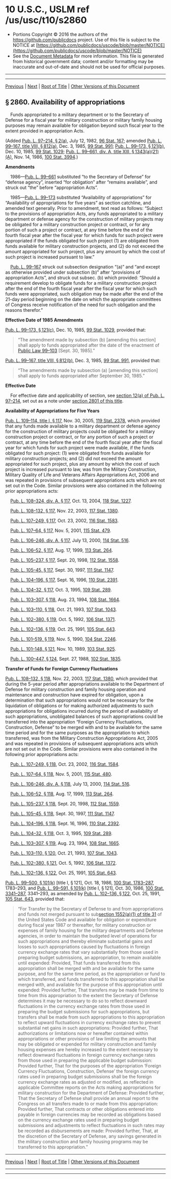 ---
---

# 10 U.S.C., USLM ref /us/usc/t10/s2860

* Portions Copyright © 2016 the authors of the https://github.com/publicdocs project.
  Use of this file is subject to the NOTICE at [https://github.com/publicdocs/uscode/blob/master/NOTICE](https://github.com/publicdocs/uscode/blob/master/NOTICE)
* See the [Document Metadata](././../../../../../../..//README.md) for more information.
  This file is generated from historical government data; content and/or formatting may be inaccurate and out-of-date and should not be used for official purposes.

----------
----------

[Previous](./../../../../../../..//us/usc/t10/stA/ptIV/ch169/schIII/m__us_usc_t10_s2859.md) | [Next](./../../../../../../..//us/usc/t10/stA/ptIV/ch169/schIII/m__us_usc_t10_s2861.md) | [Root of Title](./../../../../../../../) | [Other Versions of this Document](https://publicdocs.github.io/go/links?ns=uslm&ref=%2Fus%2Fusc%2Ft10%2Fs2860)

## § 2860. Availability of appropriations

    Funds appropriated to a military department or to the Secretary of Defense for a fiscal year for military construction or military family housing purposes may remain available for obligation beyond such fiscal year to the extent provided in appropriation Acts.

(Added [Pub. L. 97–214, § 2(a)][/us/pl/97/214/s2/a], July 12, 1982, [96 Stat. 167][/us/stat/96/167]; amended [Pub. L. 99–167, title VIII, § 812(a)][/us/pl/99/167/s812/a], Dec. 3, 1985, [99 Stat. 991][/us/stat/99/991]; [Pub. L. 99–173, § 121(b)][/us/pl/99/173/s121/b], Dec. 10, 1985, [99 Stat. 1029][/us/stat/99/1029]; [Pub. L. 99–661, div. A, title XIII, § 1343(a)(21)(A)][/us/pl/99/661/s1343/a/21/A], Nov. 14, 1986, [100 Stat. 3994][/us/stat/100/3994].)

 __Amendments__ 

    1986—[Pub. L. 99–661][/us/pl/99/661] substituted “to the Secretary of Defense” for “defense agency”, inserted “for obligation” after “remains available”, and struck out “the” before “appropriation Acts”.

    1985—[Pub. L. 99–173][/us/pl/99/173] substituted “Availability of appropriations” for “Availability of appropriations for five years” as section catchline, and amended text generally. Prior to amendment, text read as follows: “Subject to the provisions of appropriation Acts, any funds appropriated to a military department or defense agency for the construction of military projects may be obligated for a military construction project or contract, or for any portion of such a project or contract, at any time before the end of the fourth fiscal year after the fiscal year for which funds for such project were appropriated if the funds obligated for such project (1) are obligated from funds available for military construction projects, and (2) do not exceed the amount appropriated for such project, plus any amount by which the cost of such project is increased pursuant to law.”

    [Pub. L. 99–167][/us/pl/99/167] struck out subsection designation “(a)” and “and except as otherwise provided under subsection (b)” after “provisions of appropriation Acts”, and struck out subsec. (b) which provided: “Should a requirement develop to obligate funds for a military construction project after the end of the fourth fiscal year after the fiscal year for which such funds were appropriated, such obligation may be made after the end of the 21-day period beginning on the date on which the appropriate committees of Congress receive notification of the need for such obligation and the reasons therefor.”

 __Effective Date of 1985 Amendments__ 

[Pub. L. 99–173, § 121(c)][/us/pl/99/173/s121/c], Dec. 10, 1985, [99 Stat. 1029][/us/stat/99/1029], provided that: 

> “The amendment made by subsection (b) \[amending this section\] shall apply to funds appropriated after the date of the enactment of [Public Law 99–103][/us/pl/99/103] \[Sept. 30, 1985\].”

[Pub. L. 99–167, title VIII, § 812(b)][/us/pl/99/167/s812/b], Dec. 3, 1985, [99 Stat. 991][/us/stat/99/991], provided that: 

> “The amendments made by subsection (a) \[amending this section\] shall apply to funds appropriated after September 30, 1985.”

 __Effective Date__ 

    For effective date and applicability of section, see [section 12(a) of Pub. L. 97–214][/us/pl/97/214/s12/a], set out as a note under [section 2801 of this title][/us/usc/t10/s2801].

 __Availability of Appropriations for Five Years__ 

[Pub. L. 109–114, title I, § 117][/us/pl/109/114/s117], Nov. 30, 2005, [119 Stat. 2378][/us/stat/119/2378], which provided that any funds made available to a military department or defense agency for the construction of military projects could be obligated for a military construction project or contract, or for any portion of such a project or contract, at any time before the end of the fourth fiscal year after the fiscal year for which funds for such project were made available, if the funds obligated for such project: (1) were obligated from funds available for military construction projects; and (2) did not exceed the amount appropriated for such project, plus any amount by which the cost of such project is increased pursuant to law, was from the Military Construction, Military Quality of Life and Veterans Affairs Appropriations Act, 2006 and was repeated in provisions of subsequent appropriations acts which are not set out in the Code. Similar provisions were also contained in the following prior appropriations acts:

    [Pub. L. 108–324, div. A, § 117][/us/pl/108/324/s117], Oct. 13, 2004, [118 Stat. 1227][/us/stat/118/1227].

    [Pub. L. 108–132, § 117][/us/pl/108/132/s117], Nov. 22, 2003, [117 Stat. 1380][/us/stat/117/1380].

    [Pub. L. 107–249, § 117][/us/pl/107/249/s117], Oct. 23, 2002, [116 Stat. 1583][/us/stat/116/1583].

    [Pub. L. 107–64, § 117][/us/pl/107/64/s117], Nov. 5, 2001, [115 Stat. 479][/us/stat/115/479].

    [Pub. L. 106–246, div. A, § 117][/us/pl/106/246/s117], July 13, 2000, [114 Stat. 516][/us/stat/114/516].

    [Pub. L. 106–52, § 117][/us/pl/106/52/s117], Aug. 17, 1999, [113 Stat. 264][/us/stat/113/264].

    [Pub. L. 105–237, § 117][/us/pl/105/237/s117], Sept. 20, 1998, [112 Stat. 1558][/us/stat/112/1558].

    [Pub. L. 105–45, § 117][/us/pl/105/45/s117], Sept. 30, 1997, [111 Stat. 1147][/us/stat/111/1147].

    [Pub. L. 104–196, § 117][/us/pl/104/196/s117], Sept. 16, 1996, [110 Stat. 2391][/us/stat/110/2391].

    [Pub. L. 104–32, § 117][/us/pl/104/32/s117], Oct. 3, 1995, [109 Stat. 289][/us/stat/109/289].

    [Pub. L. 103–307, § 118][/us/pl/103/307/s118], Aug. 23, 1994, [108 Stat. 1664][/us/stat/108/1664].

    [Pub. L. 103–110, § 118][/us/pl/103/110/s118], Oct. 21, 1993, [107 Stat. 1043][/us/stat/107/1043].

    [Pub. L. 102–380, § 119][/us/pl/102/380/s119], Oct. 5, 1992, [106 Stat. 1371][/us/stat/106/1371].

    [Pub. L. 102–136, § 119][/us/pl/102/136/s119], Oct. 25, 1991, [105 Stat. 643][/us/stat/105/643].

    [Pub. L. 101–519, § 119][/us/pl/101/519/s119], Nov. 5, 1990, [104 Stat. 2246][/us/stat/104/2246].

    [Pub. L. 101–148, § 121][/us/pl/101/148/s121], Nov. 10, 1989, [103 Stat. 925][/us/stat/103/925].

    [Pub. L. 100–447, § 124][/us/pl/100/447/s124], Sept. 27, 1988, [102 Stat. 1835][/us/stat/102/1835].

 __Transfer of Funds for Foreign Currency Fluctuations__ 

[Pub. L. 108–132, § 118][/us/pl/108/132/s118], Nov. 22, 2003, [117 Stat. 1380][/us/stat/117/1380], which provided that during the 5-year period after appropriations available to the Department of Defense for military construction and family housing operation and maintenance and construction have expired for obligation, upon a determination that such appropriations would not be necessary for the liquidation of obligations or for making authorized adjustments to such appropriations for obligations incurred during the period of availability of such appropriations, unobligated balances of such appropriations could be transferred into the appropriation “Foreign Currency Fluctuations, Construction, Defense” to be merged with and to be available for the same time period and for the same purposes as the appropriation to which transferred, was from the Military Construction Appropriations Act, 2005 and was repeated in provisions of subsequent appropriations acts which are not set out in the Code. Similar provisions were also contained in the following prior appropriations acts:

    [Pub. L. 107–249, § 118][/us/pl/107/249/s118], Oct. 23, 2002, [116 Stat. 1584][/us/stat/116/1584].

    [Pub. L. 107–64, § 118][/us/pl/107/64/s118], Nov. 5, 2001, [115 Stat. 480][/us/stat/115/480].

    [Pub. L. 106–246, div. A, § 118][/us/pl/106/246/s118], July 13, 2000, [114 Stat. 516][/us/stat/114/516].

    [Pub. L. 106–52, § 118][/us/pl/106/52/s118], Aug. 17, 1999, [113 Stat. 264][/us/stat/113/264].

    [Pub. L. 105–237, § 118][/us/pl/105/237/s118], Sept. 20, 1998, [112 Stat. 1559][/us/stat/112/1559].

    [Pub. L. 105–45, § 118][/us/pl/105/45/s118], Sept. 30, 1997, [111 Stat. 1147][/us/stat/111/1147].

    [Pub. L. 104–196, § 118][/us/pl/104/196/s118], Sept. 16, 1996, [110 Stat. 2392][/us/stat/110/2392].

    [Pub. L. 104–32, § 118][/us/pl/104/32/s118], Oct. 3, 1995, [109 Stat. 289][/us/stat/109/289].

    [Pub. L. 103–307, § 119][/us/pl/103/307/s119], Aug. 23, 1994, [108 Stat. 1665][/us/stat/108/1665].

    [Pub. L. 103–110, § 120][/us/pl/103/110/s120], Oct. 21, 1993, [107 Stat. 1043][/us/stat/107/1043].

    [Pub. L. 102–380, § 121][/us/pl/102/380/s121], Oct. 5, 1992, [106 Stat. 1372][/us/stat/106/1372].

    [Pub. L. 102–136, § 122][/us/pl/102/136/s122], Oct. 25, 1991, [105 Stat. 643][/us/stat/105/643].

[Pub. L. 99–500, § 101(k)][/us/pl/99/500/s101/k] \[title I, § 121\], Oct. 18, 1986, [100 Stat. 1783–287][/us/stat/100/1783-287], 1783–293, and [Pub. L. 99–591, § 101(k)][/us/pl/99/591/s101/k] \[title I, § 121\], Oct. 30, 1986, [100 Stat. 3341–287][/us/stat/100/3341-287], 3341–293, as amended by [Pub. L. 102–136, § 122][/us/pl/102/136/s122], Oct. 25, 1991, [105 Stat. 643][/us/stat/105/643], provided that: 

> “For Transfer by the Secretary of Defense to and from appropriations and funds not merged pursuant to sub[section 1552(a)(1) of title 31][/us/usc/t31/s1552/a/1] of the United States Code and available for obligation or expenditure during fiscal year 1987 or thereafter, for military construction or expenses of family housing for the military departments and Defense agencies, in order to maintain the budgeted level of operations for such appropriations and thereby eliminate substantial gains and losses to such appropriations caused by fluctuations in foreign currency exchange rates that vary substantially from those used in preparing budget submissions, an appropriation, to remain available until expended: Provided, That funds transferred from this appropriation shall be merged with and be available for the same purpose, and for the same time period, as the appropriation or fund to which transferred, and funds transferred to this appropriation shall be merged with, and available for the purpose of this appropriation until expended: Provided further, That transfers may be made from time to time from this appropriation to the extent the Secretary of Defense determines it may be necessary to do so to reflect downward fluctuations in the currency exchange rates from those used in preparing the budget submissions for such appropriations, but transfers shall be made from such appropriations to this appropriation to reflect upward fluctuations in currency exchange rates to prevent substantial net gains in such appropriations: Provided further, That authorizations or limitations now or hereafter contained within appropriations or other provisions of law limiting the amounts that may be obligated or expended for military construction and family housing expenses are hereby increased to the extent necessary to reflect downward fluctuations in foreign currency exchange rates from those used in preparing the applicable budget submission: Provided further, That for the purposes of the appropriation ‘Foreign Currency Fluctuations, Construction, Defense’ the foreign currency rates used in preparing budget submissions shall be the foreign currency exchange rates as adjusted or modified, as reflected in applicable Committee reports on the Acts making appropriations for military construction for the Department of Defense: Provided further, That the Secretary of Defense shall provide an annual report to the Congress on all transfers made to or made from this appropriation: Provided further, That contracts or other obligations entered into payable in foreign currencies may be recorded as obligations based on the currency exchange rates used in preparing budget submissions and adjustments to reflect fluctuations in such rates may be recorded as disbursements are made: Provided further, That, at the discretion of the Secretary of Defense, any savings generated in the military construction and family housing programs may be transferred to this appropriation.”

----------

[Previous](./../../../../../../..//us/usc/t10/stA/ptIV/ch169/schIII/m__us_usc_t10_s2859.md) | [Next](./../../../../../../..//us/usc/t10/stA/ptIV/ch169/schIII/m__us_usc_t10_s2861.md) | [Root of Title](./../../../../../../../) | [Other Versions of this Document](https://publicdocs.github.io/go/links?ns=uslm&ref=%2Fus%2Fusc%2Ft10%2Fs2860)

----------
----------

[/us/pl/97/214/s2/a]: https://publicdocs.github.io/go/links?ns=uslm&ref=%2Fus%2Fpl%2F97%2F214%2Fs2%2Fa
[/us/stat/96/167]: https://publicdocs.github.io/go/links?ns=uslm&ref=%2Fus%2Fstat%2F96%2F167
[/us/pl/99/167/s812/a]: https://publicdocs.github.io/go/links?ns=uslm&ref=%2Fus%2Fpl%2F99%2F167%2Fs812%2Fa
[/us/stat/99/991]: https://publicdocs.github.io/go/links?ns=uslm&ref=%2Fus%2Fstat%2F99%2F991
[/us/pl/99/173/s121/b]: https://publicdocs.github.io/go/links?ns=uslm&ref=%2Fus%2Fpl%2F99%2F173%2Fs121%2Fb
[/us/stat/99/1029]: https://publicdocs.github.io/go/links?ns=uslm&ref=%2Fus%2Fstat%2F99%2F1029
[/us/pl/99/661/s1343/a/21/A]: https://publicdocs.github.io/go/links?ns=uslm&ref=%2Fus%2Fpl%2F99%2F661%2Fs1343%2Fa%2F21%2FA
[/us/stat/100/3994]: https://publicdocs.github.io/go/links?ns=uslm&ref=%2Fus%2Fstat%2F100%2F3994
[/us/pl/99/661]: https://publicdocs.github.io/go/links?ns=uslm&ref=%2Fus%2Fpl%2F99%2F661
[/us/pl/99/173]: https://publicdocs.github.io/go/links?ns=uslm&ref=%2Fus%2Fpl%2F99%2F173
[/us/pl/99/167]: https://publicdocs.github.io/go/links?ns=uslm&ref=%2Fus%2Fpl%2F99%2F167
[/us/pl/99/173/s121/c]: https://publicdocs.github.io/go/links?ns=uslm&ref=%2Fus%2Fpl%2F99%2F173%2Fs121%2Fc
[/us/stat/99/1029]: https://publicdocs.github.io/go/links?ns=uslm&ref=%2Fus%2Fstat%2F99%2F1029
[/us/pl/99/103]: https://publicdocs.github.io/go/links?ns=uslm&ref=%2Fus%2Fpl%2F99%2F103
[/us/pl/99/167/s812/b]: https://publicdocs.github.io/go/links?ns=uslm&ref=%2Fus%2Fpl%2F99%2F167%2Fs812%2Fb
[/us/stat/99/991]: https://publicdocs.github.io/go/links?ns=uslm&ref=%2Fus%2Fstat%2F99%2F991
[/us/pl/97/214/s12/a]: https://publicdocs.github.io/go/links?ns=uslm&ref=%2Fus%2Fpl%2F97%2F214%2Fs12%2Fa
[/us/usc/t10/s2801]: https://publicdocs.github.io/go/links?ns=uslm&ref=%2Fus%2Fusc%2Ft10%2Fs2801
[/us/pl/109/114/s117]: https://publicdocs.github.io/go/links?ns=uslm&ref=%2Fus%2Fpl%2F109%2F114%2Fs117
[/us/stat/119/2378]: https://publicdocs.github.io/go/links?ns=uslm&ref=%2Fus%2Fstat%2F119%2F2378
[/us/pl/108/324/s117]: https://publicdocs.github.io/go/links?ns=uslm&ref=%2Fus%2Fpl%2F108%2F324%2Fs117
[/us/stat/118/1227]: https://publicdocs.github.io/go/links?ns=uslm&ref=%2Fus%2Fstat%2F118%2F1227
[/us/pl/108/132/s117]: https://publicdocs.github.io/go/links?ns=uslm&ref=%2Fus%2Fpl%2F108%2F132%2Fs117
[/us/stat/117/1380]: https://publicdocs.github.io/go/links?ns=uslm&ref=%2Fus%2Fstat%2F117%2F1380
[/us/pl/107/249/s117]: https://publicdocs.github.io/go/links?ns=uslm&ref=%2Fus%2Fpl%2F107%2F249%2Fs117
[/us/stat/116/1583]: https://publicdocs.github.io/go/links?ns=uslm&ref=%2Fus%2Fstat%2F116%2F1583
[/us/pl/107/64/s117]: https://publicdocs.github.io/go/links?ns=uslm&ref=%2Fus%2Fpl%2F107%2F64%2Fs117
[/us/stat/115/479]: https://publicdocs.github.io/go/links?ns=uslm&ref=%2Fus%2Fstat%2F115%2F479
[/us/pl/106/246/s117]: https://publicdocs.github.io/go/links?ns=uslm&ref=%2Fus%2Fpl%2F106%2F246%2Fs117
[/us/stat/114/516]: https://publicdocs.github.io/go/links?ns=uslm&ref=%2Fus%2Fstat%2F114%2F516
[/us/pl/106/52/s117]: https://publicdocs.github.io/go/links?ns=uslm&ref=%2Fus%2Fpl%2F106%2F52%2Fs117
[/us/stat/113/264]: https://publicdocs.github.io/go/links?ns=uslm&ref=%2Fus%2Fstat%2F113%2F264
[/us/pl/105/237/s117]: https://publicdocs.github.io/go/links?ns=uslm&ref=%2Fus%2Fpl%2F105%2F237%2Fs117
[/us/stat/112/1558]: https://publicdocs.github.io/go/links?ns=uslm&ref=%2Fus%2Fstat%2F112%2F1558
[/us/pl/105/45/s117]: https://publicdocs.github.io/go/links?ns=uslm&ref=%2Fus%2Fpl%2F105%2F45%2Fs117
[/us/stat/111/1147]: https://publicdocs.github.io/go/links?ns=uslm&ref=%2Fus%2Fstat%2F111%2F1147
[/us/pl/104/196/s117]: https://publicdocs.github.io/go/links?ns=uslm&ref=%2Fus%2Fpl%2F104%2F196%2Fs117
[/us/stat/110/2391]: https://publicdocs.github.io/go/links?ns=uslm&ref=%2Fus%2Fstat%2F110%2F2391
[/us/pl/104/32/s117]: https://publicdocs.github.io/go/links?ns=uslm&ref=%2Fus%2Fpl%2F104%2F32%2Fs117
[/us/stat/109/289]: https://publicdocs.github.io/go/links?ns=uslm&ref=%2Fus%2Fstat%2F109%2F289
[/us/pl/103/307/s118]: https://publicdocs.github.io/go/links?ns=uslm&ref=%2Fus%2Fpl%2F103%2F307%2Fs118
[/us/stat/108/1664]: https://publicdocs.github.io/go/links?ns=uslm&ref=%2Fus%2Fstat%2F108%2F1664
[/us/pl/103/110/s118]: https://publicdocs.github.io/go/links?ns=uslm&ref=%2Fus%2Fpl%2F103%2F110%2Fs118
[/us/stat/107/1043]: https://publicdocs.github.io/go/links?ns=uslm&ref=%2Fus%2Fstat%2F107%2F1043
[/us/pl/102/380/s119]: https://publicdocs.github.io/go/links?ns=uslm&ref=%2Fus%2Fpl%2F102%2F380%2Fs119
[/us/stat/106/1371]: https://publicdocs.github.io/go/links?ns=uslm&ref=%2Fus%2Fstat%2F106%2F1371
[/us/pl/102/136/s119]: https://publicdocs.github.io/go/links?ns=uslm&ref=%2Fus%2Fpl%2F102%2F136%2Fs119
[/us/stat/105/643]: https://publicdocs.github.io/go/links?ns=uslm&ref=%2Fus%2Fstat%2F105%2F643
[/us/pl/101/519/s119]: https://publicdocs.github.io/go/links?ns=uslm&ref=%2Fus%2Fpl%2F101%2F519%2Fs119
[/us/stat/104/2246]: https://publicdocs.github.io/go/links?ns=uslm&ref=%2Fus%2Fstat%2F104%2F2246
[/us/pl/101/148/s121]: https://publicdocs.github.io/go/links?ns=uslm&ref=%2Fus%2Fpl%2F101%2F148%2Fs121
[/us/stat/103/925]: https://publicdocs.github.io/go/links?ns=uslm&ref=%2Fus%2Fstat%2F103%2F925
[/us/pl/100/447/s124]: https://publicdocs.github.io/go/links?ns=uslm&ref=%2Fus%2Fpl%2F100%2F447%2Fs124
[/us/stat/102/1835]: https://publicdocs.github.io/go/links?ns=uslm&ref=%2Fus%2Fstat%2F102%2F1835
[/us/pl/108/132/s118]: https://publicdocs.github.io/go/links?ns=uslm&ref=%2Fus%2Fpl%2F108%2F132%2Fs118
[/us/stat/117/1380]: https://publicdocs.github.io/go/links?ns=uslm&ref=%2Fus%2Fstat%2F117%2F1380
[/us/pl/107/249/s118]: https://publicdocs.github.io/go/links?ns=uslm&ref=%2Fus%2Fpl%2F107%2F249%2Fs118
[/us/stat/116/1584]: https://publicdocs.github.io/go/links?ns=uslm&ref=%2Fus%2Fstat%2F116%2F1584
[/us/pl/107/64/s118]: https://publicdocs.github.io/go/links?ns=uslm&ref=%2Fus%2Fpl%2F107%2F64%2Fs118
[/us/stat/115/480]: https://publicdocs.github.io/go/links?ns=uslm&ref=%2Fus%2Fstat%2F115%2F480
[/us/pl/106/246/s118]: https://publicdocs.github.io/go/links?ns=uslm&ref=%2Fus%2Fpl%2F106%2F246%2Fs118
[/us/stat/114/516]: https://publicdocs.github.io/go/links?ns=uslm&ref=%2Fus%2Fstat%2F114%2F516
[/us/pl/106/52/s118]: https://publicdocs.github.io/go/links?ns=uslm&ref=%2Fus%2Fpl%2F106%2F52%2Fs118
[/us/stat/113/264]: https://publicdocs.github.io/go/links?ns=uslm&ref=%2Fus%2Fstat%2F113%2F264
[/us/pl/105/237/s118]: https://publicdocs.github.io/go/links?ns=uslm&ref=%2Fus%2Fpl%2F105%2F237%2Fs118
[/us/stat/112/1559]: https://publicdocs.github.io/go/links?ns=uslm&ref=%2Fus%2Fstat%2F112%2F1559
[/us/pl/105/45/s118]: https://publicdocs.github.io/go/links?ns=uslm&ref=%2Fus%2Fpl%2F105%2F45%2Fs118
[/us/stat/111/1147]: https://publicdocs.github.io/go/links?ns=uslm&ref=%2Fus%2Fstat%2F111%2F1147
[/us/pl/104/196/s118]: https://publicdocs.github.io/go/links?ns=uslm&ref=%2Fus%2Fpl%2F104%2F196%2Fs118
[/us/stat/110/2392]: https://publicdocs.github.io/go/links?ns=uslm&ref=%2Fus%2Fstat%2F110%2F2392
[/us/pl/104/32/s118]: https://publicdocs.github.io/go/links?ns=uslm&ref=%2Fus%2Fpl%2F104%2F32%2Fs118
[/us/stat/109/289]: https://publicdocs.github.io/go/links?ns=uslm&ref=%2Fus%2Fstat%2F109%2F289
[/us/pl/103/307/s119]: https://publicdocs.github.io/go/links?ns=uslm&ref=%2Fus%2Fpl%2F103%2F307%2Fs119
[/us/stat/108/1665]: https://publicdocs.github.io/go/links?ns=uslm&ref=%2Fus%2Fstat%2F108%2F1665
[/us/pl/103/110/s120]: https://publicdocs.github.io/go/links?ns=uslm&ref=%2Fus%2Fpl%2F103%2F110%2Fs120
[/us/stat/107/1043]: https://publicdocs.github.io/go/links?ns=uslm&ref=%2Fus%2Fstat%2F107%2F1043
[/us/pl/102/380/s121]: https://publicdocs.github.io/go/links?ns=uslm&ref=%2Fus%2Fpl%2F102%2F380%2Fs121
[/us/stat/106/1372]: https://publicdocs.github.io/go/links?ns=uslm&ref=%2Fus%2Fstat%2F106%2F1372
[/us/pl/102/136/s122]: https://publicdocs.github.io/go/links?ns=uslm&ref=%2Fus%2Fpl%2F102%2F136%2Fs122
[/us/stat/105/643]: https://publicdocs.github.io/go/links?ns=uslm&ref=%2Fus%2Fstat%2F105%2F643
[/us/pl/99/500/s101/k]: https://publicdocs.github.io/go/links?ns=uslm&ref=%2Fus%2Fpl%2F99%2F500%2Fs101%2Fk
[/us/stat/100/1783-287]: https://publicdocs.github.io/go/links?ns=uslm&ref=%2Fus%2Fstat%2F100%2F1783-287
[/us/pl/99/591/s101/k]: https://publicdocs.github.io/go/links?ns=uslm&ref=%2Fus%2Fpl%2F99%2F591%2Fs101%2Fk
[/us/stat/100/3341-287]: https://publicdocs.github.io/go/links?ns=uslm&ref=%2Fus%2Fstat%2F100%2F3341-287
[/us/pl/102/136/s122]: https://publicdocs.github.io/go/links?ns=uslm&ref=%2Fus%2Fpl%2F102%2F136%2Fs122
[/us/stat/105/643]: https://publicdocs.github.io/go/links?ns=uslm&ref=%2Fus%2Fstat%2F105%2F643
[/us/usc/t31/s1552/a/1]: https://publicdocs.github.io/go/links?ns=uslm&ref=%2Fus%2Fusc%2Ft31%2Fs1552%2Fa%2F1


